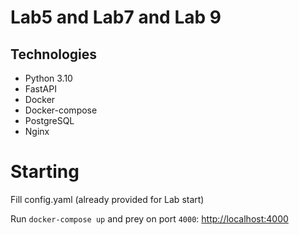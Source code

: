 # Lab5 and Lab7 and Lab 9

## Technologies
- Python 3.10
- FastAPI
- Docker
- Docker-compose
- PostgreSQL
- Nginx

# Starting
Fill config.yaml (already provided for Lab start)

Run `docker-compose up` and prey on port `4000`: [http://localhost:4000](http://localhost:4000)
